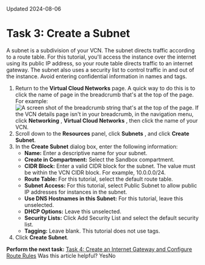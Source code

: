 Updated 2024-08-06
# Task 3: Create a Subnet
A subnet is a subdivision of your VCN. The subnet directs traffic according to a route table.
For this tutorial, you'll access the instance over the internet using its public IP address, so your route table directs traffic to an internet gateway. The subnet also uses a security list to control traffic in and out of the instance.
Avoid entering confidential information in names and tags.
  1. Return to the **Virtual Cloud Networks** page.
A quick way to do this is to click the name of page in the breadcrumb that's at the top of the page. For example:
![A screen shot of the breadcrumb string that's at the top of the page.](https://docs.oracle.com/en-us/iaas/compute-cloud-at-customer/images/m3-9-subnet.png)
If the VCN details page isn't in your breadcrumb, in the navigation menu, click **Networking** , **Virtual Cloud Networks** , then click the name of your VCN.
  2. Scroll down to the **Resources** panel, click **Subnets** , and click **Create Subnet**.
  3. In the **Create Subnet** dialog box, enter the following information:
     * **Name:** Enter a descriptive name for your subnet.
     * **Create in Compartment:** Select the Sandbox compartment.
     * **CIDR Block:** Enter a valid CIDR block for the subnet. The value must be within the VCN CIDR block. For example, 10.0.0.0/24.
     * **Route Table:** For this tutorial, select the default route table.
     * **Subnet Access:** For this tutorial, select Public Subnet to allow public IP addresses for instances in the subnet.
     * **Use DNS Hostnames in this Subnet:** For this tutorial, leave this unselected.
     * **DHCP Options:** Leave this unselected.
     * **Security Lists:** Click Add Security List and select the default security list.
     * **Tagging:** Leave blank. This tutorial does not use tags.
  4. Click **Create Subnet**.


**Perform the next task:**
[Task 4: Create an Internet Gateway and Configure Route Rules](https://docs.oracle.com/en-us/iaas/compute-cloud-at-customer/topics/compute/create-an-internet-gateway-and-configure-route-rules.htm#create-an-internet-gateway-and-configure-route-rules "An internet gateway is an optional virtual router you can add to your VCN to enable access to your data center network.")
Was this article helpful?
YesNo


